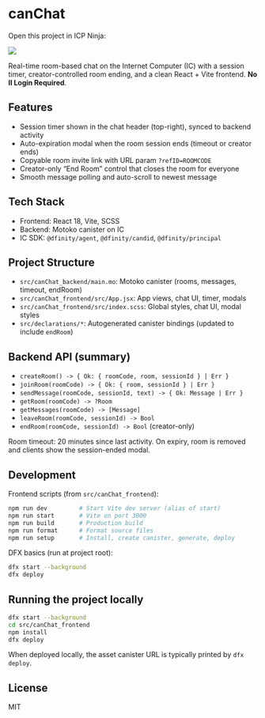 # canChat
Open this project in ICP Ninja:

[![](https://icp.ninja/assets/open.svg)](https://icp.ninja/i?g=https://github.com/XenomLight/canChat)

Real-time room-based chat on the Internet Computer (IC) with a session timer, creator-controlled room ending, and a clean React + Vite frontend. **No II Login Required**.

## Features

- Session timer shown in the chat header (top-right), synced to backend activity
- Auto-expiration modal when the room session ends (timeout or creator ends)
- Copyable room invite link with URL param `?refID=ROOMCODE`
- Creator-only “End Room” control that closes the room for everyone
- Smooth message polling and auto-scroll to newest message

## Tech Stack

- Frontend: React 18, Vite, SCSS
- Backend: Motoko canister on IC
- IC SDK: `@dfinity/agent`, `@dfinity/candid`, `@dfinity/principal`

## Project Structure

- `src/canChat_backend/main.mo`: Motoko canister (rooms, messages, timeout, endRoom)
- `src/canChat_frontend/src/App.jsx`: App views, chat UI, timer, modals
- `src/canChat_frontend/src/index.scss`: Global styles, chat UI, modal styles
- `src/declarations/*`: Autogenerated canister bindings (updated to include `endRoom`)

## Backend API (summary)

- `createRoom() -> { Ok: { roomCode, room, sessionId } | Err }`
- `joinRoom(roomCode) -> { Ok: { room, sessionId } | Err }`
- `sendMessage(roomCode, sessionId, text) -> { Ok: Message | Err }`
- `getRoom(roomCode) -> ?Room`
- `getMessages(roomCode) -> [Message]`
- `leaveRoom(roomCode, sessionId) -> Bool`
- `endRoom(roomCode, sessionId) -> Bool` (creator-only)

Room timeout: 20 minutes since last activity. On expiry, room is removed and clients show the session-ended modal.

## Development

Frontend scripts (from `src/canChat_frontend`):

```bash
npm run dev         # Start Vite dev server (alias of start)
npm run start       # Vite on port 3000
npm run build       # Production build
npm run format      # Format source files
npm run setup       # Install, create canister, generate, deploy
```

DFX basics (run at project root):

```bash
dfx start --background
dfx deploy
```

## Running the project locally

```bash
dfx start --background
cd src/canChat_frontend
npm install
dfx deploy
```

When deployed locally, the asset canister URL is typically printed by `dfx deploy`.

## License

MIT
